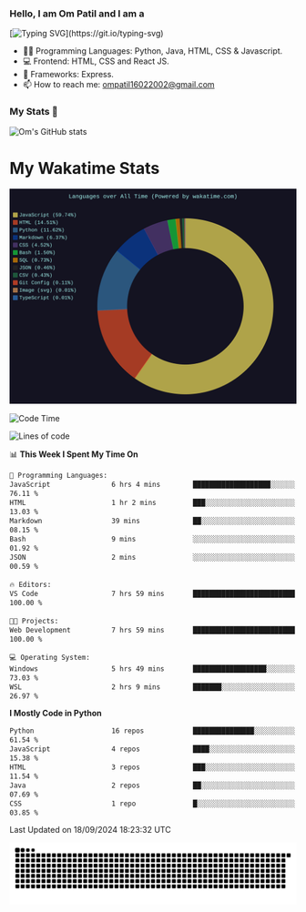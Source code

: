 <h3> Hello, I am Om Patil and I am a</h3>

[![Typing SVG](https://readme-typing-svg.demolab.com?font=Fira+Code&pause=1000&color=00F7F6&random=false&width=435&lines=Python+Developer;Full+Stack+Developer;Java+Developmer;Data+Scientist;Machine+Learning+Engineer;Deep+Learning+Engineer;Artificial+Intelligence+Engineer;Data+Analyst;Python+Developer;Computer+Vision+Specialist;)](https://git.io/typing-svg)


- 👨‍💻 Programming Languages: Python, Java, HTML, CSS & Javascript. 
- 💻 Frontend: HTML, CSS and React JS.
- 🦄 Frameworks: Express.
- 📫 How to reach me: ompatil16022002@gmail.com

<h3>My Stats 💯</h3>

![Om's GitHub stats](https://github-readme-stats.vercel.app/api?username=9OmP&show_icons=true&theme=radical)

# My Wakatime Stats

<img src="wakatime-stats.svg" alt="Wakatime Stats" width="600"/>

<!--  [![Top Langs](https://github-readme-stats.vercel.app/api/top-langs/?username=9OmP&layout=compact&theme=radical)](https://github.com/anuraghazra/github-readme-stats) -->

<!--START_SECTION:waka-->
![Code Time](http://img.shields.io/badge/Code%20Time-16%20hrs%2038%20mins-blue)

![Lines of code](https://img.shields.io/badge/From%20Hello%20World%20I%27ve%20Written-1.3%20million%20lines%20of%20code-blue)

📊 **This Week I Spent My Time On** 

```text
💬 Programming Languages: 
JavaScript               6 hrs 4 mins        ███████████████████░░░░░░   76.11 % 
HTML                     1 hr 2 mins         ███░░░░░░░░░░░░░░░░░░░░░░   13.03 % 
Markdown                 39 mins             ██░░░░░░░░░░░░░░░░░░░░░░░   08.15 % 
Bash                     9 mins              ░░░░░░░░░░░░░░░░░░░░░░░░░   01.92 % 
JSON                     2 mins              ░░░░░░░░░░░░░░░░░░░░░░░░░   00.59 % 

🔥 Editors: 
VS Code                  7 hrs 59 mins       █████████████████████████   100.00 % 

🐱‍💻 Projects: 
Web Development          7 hrs 59 mins       █████████████████████████   100.00 % 

💻 Operating System: 
Windows                  5 hrs 49 mins       ██████████████████░░░░░░░   73.03 % 
WSL                      2 hrs 9 mins        ███████░░░░░░░░░░░░░░░░░░   26.97 % 
```

**I Mostly Code in Python** 

```text
Python                   16 repos            ███████████████░░░░░░░░░░   61.54 % 
JavaScript               4 repos             ████░░░░░░░░░░░░░░░░░░░░░   15.38 % 
HTML                     3 repos             ███░░░░░░░░░░░░░░░░░░░░░░   11.54 % 
Java                     2 repos             ██░░░░░░░░░░░░░░░░░░░░░░░   07.69 % 
CSS                      1 repo              █░░░░░░░░░░░░░░░░░░░░░░░░   03.85 % 
```




 Last Updated on 18/09/2024 18:23:32 UTC
<!--END_SECTION:waka-->

![snake gif](https://github.com/9OmP/9OmP/blob/output/github-contribution-grid-snake-dark.svg)


